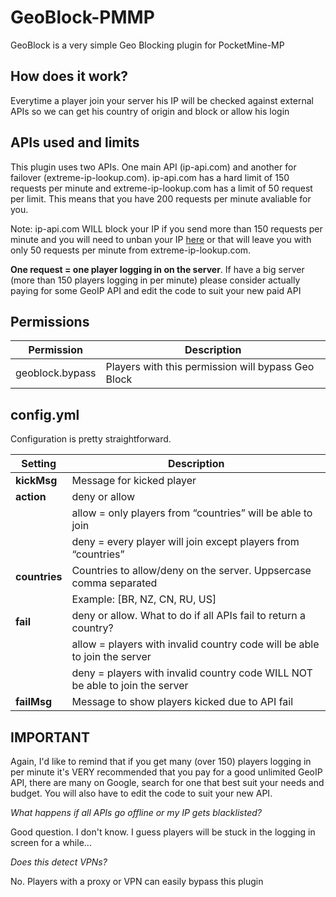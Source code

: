 # GeoBlock-PMMP

GeoBlock is a very simple Geo Blocking plugin for PocketMine-MP


## How does it work?

Everytime a player join your server his IP will be checked against external APIs so we can get his country of origin and block or allow his login

## APIs used and limits
This plugin uses two APIs. One main API (ip-api.com) and another for failover (extreme-ip-lookup.com).
ip-api.com has a hard limit of 150 requests per minute and extreme-ip-lookup.com has a limit of 50 request per limit. This means that you have 200 requests per minute avaliable for you.

Note: ip-api.com WILL block your IP if you send more than 150 requests per minute and you will need to unban your IP [here](http://ip-api.com/docs/unban) or that will leave you with only 50 requests per minute from extreme-ip-lookup.com.

**One request = one player logging in on the server**. If have a big server (more than 150 players logging in per minute) please consider actually paying for some GeoIP API and edit the code to suit your new paid API

## Permissions

|Permission|Description  |
|--|--|
| geoblock.bypass |Players with this permission will bypass Geo Block  |


## config.yml

Configuration is pretty straightforward.

| Setting   | Description                                                                  |
|-----------|------------------------------------------------------------------------------|
| **kickMsg**   |                           Message for kicked player                          |
| **action**    | deny or allow                                                                |
|           | allow = only players from “countries” will be able to join                   |
|           | deny = every player will join except players from “countries”                |
| **countries** | Countries to allow/deny on the server. Uppsercase comma separated            |
|           | Example: [BR, NZ, CN, RU, US]                                                |
| **fail**      | deny or allow. What to do if all APIs fail to return a country?              |
|           | allow = players with invalid country code will be able to join the server    |
|           | deny = players with invalid country code WILL NOT be able to join the server |
| **failMsg**   | Message to show players kicked due to API fail                               |


## IMPORTANT
Again, I'd like to remind that if you get many (over 150) players logging in per minute it's VERY recommended that you pay for a good unlimited GeoIP API, there are many on Google, search for one that best suit your needs and budget. You will also have to edit the code to suit your new API.


*What happens if all APIs go offline or my IP gets blacklisted?*

Good question. I don't know. I guess players will be stuck in the logging in screen for a while...

*Does this detect VPNs?*

No. Players with a proxy or VPN can easily bypass this plugin
